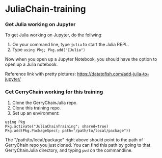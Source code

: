 # JuliaChain-training

### Get Julia working on Jupyter 

To get Julia working on Jupyter, do the follwing:

1. On your command line, type `julia` to start the Julia REPL.
2. Type `using Pkg; Pkg.add("IJulia")`

Now when you open up a Jupyter Notebook, you should have the option to open up a Julia notebook.

Reference link with pretty pictures: https://datatofish.com/add-julia-to-jupyter/

### Get GerryChain working for this training

1. Clone the GerryChainJulia repo.
2. Clone this training repo.
3. Set up an environment:

```
using Pkg
Pkg.activate("JuliaChainTraining"; shared=true)
Pkg.add(Pkg.PackageSpec(; path="/path/to/local/package"))
```

The "/path/to/local/package" right above should point to the path of GerryChain repo you just cloned. You can find this path by going to that GerryChainJulia directory, and typing `pwd` on the commandline.


